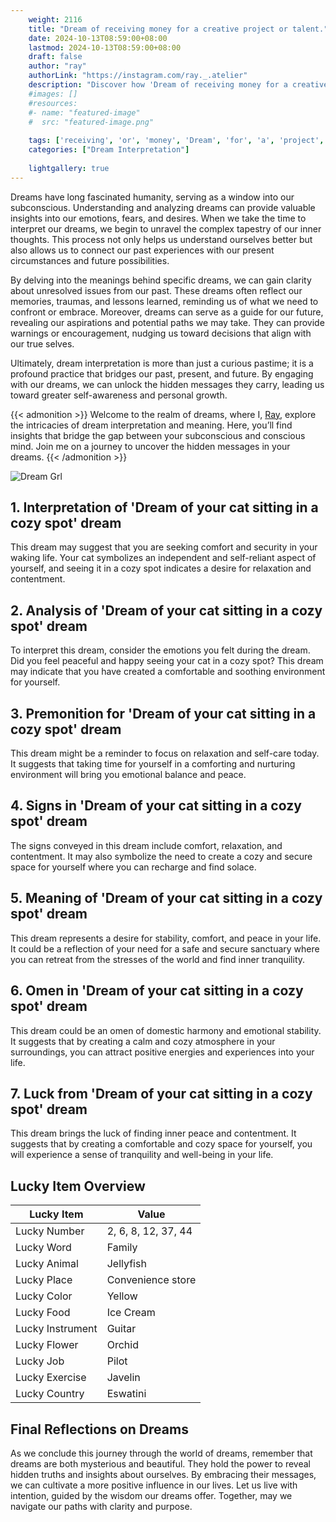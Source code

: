 ```yaml
---
    weight: 2116
    title: "Dream of receiving money for a creative project or talent."  # Assuming 'title' column exists
    date: 2024-10-13T08:59:00+08:00
    lastmod: 2024-10-13T08:59:00+08:00
    draft: false
    author: "ray"
    authorLink: "https://instagram.com/ray._.atelier"
    description: "Discover how 'Dream of receiving money for a creative project or talent.' can interpret your future and uncover its significant meanings in your life."
    #images: []
    #resources:
    #- name: "featured-image"
    #  src: "featured-image.png"
    
    tags: ['receiving', 'or', 'money', 'Dream', 'for', 'a', 'project', 'creative', 'of', 'talent.']
    categories: ["Dream Interpretation"]
    
    lightgallery: true
---
```

    
Dreams have long fascinated humanity, serving as a window into our subconscious. Understanding and analyzing dreams can provide valuable insights into our emotions, fears, and desires. When we take the time to interpret our dreams, we begin to unravel the complex tapestry of our inner thoughts. This process not only helps us understand ourselves better but also allows us to connect our past experiences with our present circumstances and future possibilities.

By delving into the meanings behind specific dreams, we can gain clarity about unresolved issues from our past. These dreams often reflect our memories, traumas, and lessons learned, reminding us of what we need to confront or embrace. Moreover, dreams can serve as a guide for our future, revealing our aspirations and potential paths we may take. They can provide warnings or encouragement, nudging us toward decisions that align with our true selves.

Ultimately, dream interpretation is more than just a curious pastime; it is a profound practice that bridges our past, present, and future. By engaging with our dreams, we can unlock the hidden messages they carry, leading us toward greater self-awareness and personal growth.

{{< admonition >}}
Welcome to the realm of dreams, where I, [Ray](https://instagram.com/ray._.atelier), explore the intricacies of dream interpretation and meaning. Here, you’ll find insights that bridge the gap between your subconscious and conscious mind. Join me on a journey to uncover the hidden messages in your dreams.
{{< /admonition >}}

![Dream Grl](https://cdn.pixabay.com/photo/2017/11/02/03/35/gothic-2910057_1280.jpg "Dream Grl")

## 1. Interpretation of 'Dream of your cat sitting in a cozy spot' dream
 This dream may suggest that you are seeking comfort and security in your waking life. Your cat symbolizes an independent and self-reliant aspect of yourself, and seeing it in a cozy spot indicates a desire for relaxation and contentment.

## 2. Analysis of 'Dream of your cat sitting in a cozy spot' dream
 To interpret this dream, consider the emotions you felt during the dream. Did you feel peaceful and happy seeing your cat in a cozy spot? This dream may indicate that you have created a comfortable and soothing environment for yourself. 

## 3. Premonition for 'Dream of your cat sitting in a cozy spot' dream
 This dream might be a reminder to focus on relaxation and self-care today. It suggests that taking time for yourself in a comforting and nurturing environment will bring you emotional balance and peace.

## 4. Signs in 'Dream of your cat sitting in a cozy spot' dream
 The signs conveyed in this dream include comfort, relaxation, and contentment. It may also symbolize the need to create a cozy and secure space for yourself where you can recharge and find solace.

## 5. Meaning of 'Dream of your cat sitting in a cozy spot' dream
 This dream represents a desire for stability, comfort, and peace in your life. It could be a reflection of your need for a safe and secure sanctuary where you can retreat from the stresses of the world and find inner tranquility.

## 6. Omen in 'Dream of your cat sitting in a cozy spot' dream
 This dream could be an omen of domestic harmony and emotional stability. It suggests that by creating a calm and cozy atmosphere in your surroundings, you can attract positive energies and experiences into your life.

## 7. Luck from 'Dream of your cat sitting in a cozy spot' dream
 This dream brings the luck of finding inner peace and contentment. It suggests that by creating a comfortable and cozy space for yourself, you will experience a sense of tranquility and well-being in your life.

## Lucky Item Overview
| Lucky Item          | Value              |
|---------------|--------------------|
| Lucky Number        | 2, 6, 8, 12, 37, 44  |
| Lucky Word          | Family |
| Lucky Animal        | Jellyfish |
| Lucky Place         | Convenience store     |
| Lucky Color         | Yellow     |
| Lucky Food          | Ice Cream      |
| Lucky Instrument    | Guitar |
| Lucky Flower        | Orchid    |
| Lucky Job           | Pilot       |
| Lucky Exercise      | Javelin  |
| Lucky Country       | Eswatini    |


##  Final Reflections on Dreams

As we conclude this journey through the world of dreams, remember that dreams are both mysterious and beautiful. They hold the power to reveal hidden truths and insights about ourselves. By embracing their messages, we can cultivate a more positive influence in our lives. Let us live with intention, guided by the wisdom our dreams offer. Together, may we navigate our paths with clarity and purpose.
